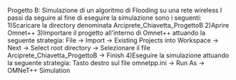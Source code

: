 Progetto B: Simulazione di un algoritmo di Flooding su una rete wireless
I passi da seguire al fine di eseguire la simulazione sono i seguenti:
1)Scaricare la directory denominata Arciprete_Chiavetta_ProgettoB
2)Aprire Omnet++
3)Importare il progetto all'interno di Omnet++ attuando la seguente strategia: File → Import → Existing Projects into Workspace → Next → Select root directory → Selezionare il file Arciprete_Chiavetta_ProgettoB → Finish
4)Eseguire la simulazione attuando la seguente strategia: Tasto destro sul file omnetpp.ini → Run As → OMNeT++ Simulation
